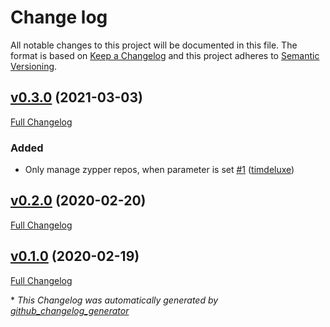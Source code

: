 # Change log

All notable changes to this project will be documented in this file. The format is based on [Keep a Changelog](http://keepachangelog.com/en/1.0.0/) and this project adheres to [Semantic Versioning](http://semver.org).

## [v0.3.0](https://github.com/dodevops/puppet-ocsinventoryagent/tree/v0.3.0) (2021-03-03)

[Full Changelog](https://github.com/dodevops/puppet-ocsinventoryagent/compare/v0.2.0...v0.3.0)

### Added

- Only manage zypper repos, when parameter is set [\#1](https://github.com/dodevops/puppet-ocsinventoryagent/pull/1) ([timdeluxe](https://github.com/timdeluxe))

## [v0.2.0](https://github.com/dodevops/puppet-ocsinventoryagent/tree/v0.2.0) (2020-02-20)

[Full Changelog](https://github.com/dodevops/puppet-ocsinventoryagent/compare/v0.1.0...v0.2.0)

## [v0.1.0](https://github.com/dodevops/puppet-ocsinventoryagent/tree/v0.1.0) (2020-02-19)

[Full Changelog](https://github.com/dodevops/puppet-ocsinventoryagent/compare/30d1bfd900ade8fedb4ff448d368e6716bd46190...v0.1.0)



\* *This Changelog was automatically generated by [github_changelog_generator](https://github.com/github-changelog-generator/github-changelog-generator)*
